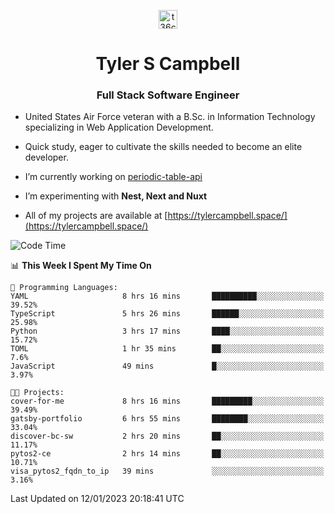 <p align="center">
<a href="https://www.linkedin.com/in/t36campbell" target="blank"><img align="center" src="https://ik.imagekit.io/t36campbell/Portfolio/linkedin.png.original_m8bbGgPh6.png" alt="t36campbell" height="30" width="30" /></a>
</p>
<h1 align="center">Tyler S Campbell</h1>
<h3 align="center">Full Stack Software Engineer</h3>

* United States Air Force veteran with a B.Sc. in Information Technology specializing in Web Application Development. 

* Quick study, eager to cultivate the skills needed to become an elite developer.

* I’m currently working on [periodic-table-api](https://github.com/t36campbell/periodic-table-api)

* I’m experimenting with **Nest, Next and Nuxt**

* All of my projects are available at [https://tylercampbell.space/](https://tylercampbell.space/)

<!--START_SECTION:waka-->
![Code Time](http://img.shields.io/badge/Code%20Time-2%2C094%20hrs%2029%20mins-blue)

📊 **This Week I Spent My Time On** 

```text
💬 Programming Languages: 
YAML                     8 hrs 16 mins       ██████████░░░░░░░░░░░░░░░   39.52% 
TypeScript               5 hrs 26 mins       ██████░░░░░░░░░░░░░░░░░░░   25.98% 
Python                   3 hrs 17 mins       ████░░░░░░░░░░░░░░░░░░░░░   15.72% 
TOML                     1 hr 35 mins        ██░░░░░░░░░░░░░░░░░░░░░░░   7.6% 
JavaScript               49 mins             █░░░░░░░░░░░░░░░░░░░░░░░░   3.97%

🐱‍💻 Projects: 
cover-for-me             8 hrs 16 mins       █████████░░░░░░░░░░░░░░░░   39.49% 
gatsby-portfolio         6 hrs 55 mins       ████████░░░░░░░░░░░░░░░░░   33.04% 
discover-bc-sw           2 hrs 20 mins       ██░░░░░░░░░░░░░░░░░░░░░░░   11.17% 
pytos2-ce                2 hrs 14 mins       ██░░░░░░░░░░░░░░░░░░░░░░░   10.71% 
visa_pytos2_fqdn_to_ip   39 mins             ░░░░░░░░░░░░░░░░░░░░░░░░░   3.16%

```


 Last Updated on 12/01/2023 20:18:41 UTC
<!--END_SECTION:waka-->
